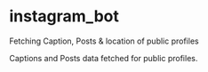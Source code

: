 # instagram_bot
Fetching Caption, Posts &amp; location of public profiles

Captions and Posts data fetched for public profiles.
